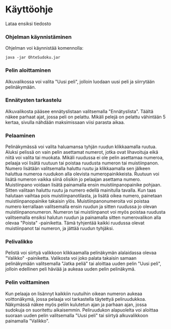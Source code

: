 # Käyttöohje

Lataa ensiksi tiedosto 

### Ohjelman käynnistäminen 

Ohjelman voi käynnistää komennolla:

`java -jar OhteSudoku.jar`

### Pelin aloittaminen

Alkuvalikossa voi valita "Uusi peli", jolloin luodaan uusi peli ja siirrytään pelinäkymään.

### Ennätysten tarkastelu

Alkuvalikosta pääsee ennätyslistaan valitsemalla "Ennätyslista". Täältä näkee parhaat ajat, jossa peli on pelattu. Mikäli pelejä on pelattu vähintään 5 kertaa, sivulla nähdään maksimissaan viisi parasta aikaa.

### Pelaaminen

Pelinäkymässä voi valita haluamansa tyhjän ruudun klikkaamalla ruutua. Aluksi pelissä on vain pelin asettamat numerot, jotka ovat lihavoituja eikä niitä voi valita tai muokata. 
Mikäli ruudussa ei ole pelin asettamaa numeroa, pelaaja voi lisätä ruutuun tai poistaa ruudusta numeron tai muistiinpanon. 
Numero lisätään valitsemalla haluttu ruutu ja klikkaamalla sen jälkeen haluttua numeroa ruudukon alla olevista numeropainikkeista. Ruutuun voi lisätä numeron vaikka siinä olisikin jo pelaajan asettama numero. 
Muistiinpano voidaan lisätä painamalla ensin muistiinpanopainike pohjaan. Sitten valitaan haluttu ruutu ja numero edellä mainitulla tavalla. Kun taas halutaan vaihtaa pois muistiinpanotilasta, ja lisätä oikea numero, painetaan muistiinpanopainike takaisin ylös. Muistiinpanonumeroita voi poistaa numero kerrallaan valitsemalla ensin ruudun ja sitten ruudussa jo olevan muistiinpanonumeron.
Numeron tai muistiinpanot voi myös poistaa ruudusta valitsemalla ensiksi halutun ruudun ja painamalla sitten numerovalikon alla olevaa "Poista" -painiketta. Tämä tyhjentää kaikki ruudussa olevat muistiinpanot tai numeron, ja jättää ruudun tyhjäksi.

### Pelivalikko

Pelistä voi siirtyä valikkoon klikkaamalla pelinäkymän alalaidassa olevaa "Valikko" -painiketta. Valikosta voi joko palata takaisin samaan pelinäkymään valitsemalla "Jatka peliä" tai aloittaa uuden pelin "Uusi peli", jolloin edellinen peli häviää ja aukeaa uuden pelin pelinäkymä.

### Pelin voittaminen

Kun pelaaja on lisännyt kaikkiin ruutuihin oikean numeron aukeaa voittonäkymä, jossa pelaaja voi tarkastella täytettyä peliruudukkoa.
Näkymässä näkee myös peliin kulutetun ajan ja parhaan ajan, jossa sudokuja on suoritettu aikaisemmin.
Peliruudukon alapuolelta voi aloittaa suoraan uuden pelin valitsemalla "Uusi peli" tai siirtyä alkuvalikkoon painamalla "Valikko".
